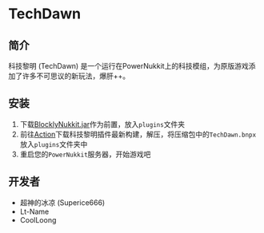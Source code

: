 # TechDawn

## 简介

科技黎明 (TechDawn) 是一个运行在PowerNukkit上的科技模组，为原版游戏添加了许多不可思议的新玩法，爆肝++。

## 安装

1. 下载[BlocklyNukkit.jar](https://tools.blocklynukkit.com/BlocklyNukkit.jar)作为前置，放入`plugins`文件夹  
2. 前往[Action](https://github.com/BlocklyNukkit/TechDawn/actions)下载科技黎明插件最新构建，解压，将压缩包中的`TechDawn.bnpx`放入`plugins`文件夹中  
3. 重启您的`PowerNukkit`服务器，开始游戏吧  

## 开发者

- 超神的冰凉 (Superice666)
- Lt-Name
- CoolLoong
